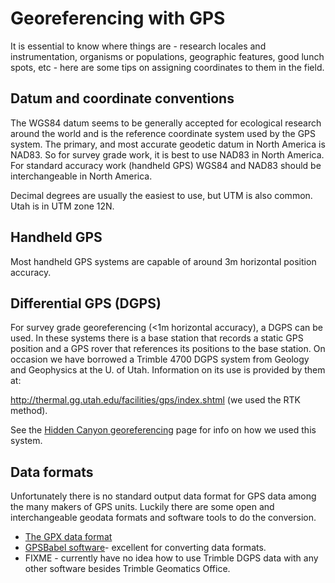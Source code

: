 # Georeferencing with GPS

It is essential to know where things are - research locales and
instrumentation, organisms or populations, geographic features, good
lunch spots, etc - here are some tips on assigning coordinates to them
in the field.

## Datum and coordinate conventions

The WGS84 datum seems to be generally accepted for ecological research
around the world and is the reference coordinate system used by the GPS
system. The primary, and most accurate geodetic datum in North America
is NAD83. So for survey grade work, it is best to use NAD83 in North
America. For standard accuracy work (handheld GPS) WGS84 and NAD83
should be interchangeable in North America.

Decimal degrees are usually the easiest to use, but UTM is also common.
Utah is in UTM zone 12N.

## Handheld GPS

Most handheld GPS systems are capable of around 3m horizontal position
accuracy.

## Differential GPS (DGPS)

For survey grade georeferencing (<1m horizontal accuracy), a DGPS can
be used. In these systems there is a base station that records a static
GPS position and a GPS rover that references its positions to the base
station. On occasion we have borrowed a Trimble 4700 DGPS system from
Geology and Geophysics at the U. of Utah. Information on its use is
provided by them at:

<http://thermal.gg.utah.edu/facilities/gps/index.shtml> (we used the RTK
method).

See the [Hidden Canyon georeferencing](hiddencanyon/hc_georeferencing.md) page for info on how we used this system.

## Data formats

Unfortunately there is no standard output data format for GPS data among
the many makers of GPS units. Luckily there are some open and
interchangeable geodata formats and software tools to do the conversion.

* [The GPX data format](http://www.topografix.com/gpx.asp)
* [GPSBabel software](http://www.gpsbabel.org/)- excellent for converting data formats.
* FIXME - currently have no idea how to use Trimble DGPS data with any other software besides Trimble Geomatics Office.
